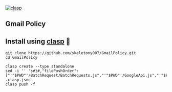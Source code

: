 [![clasp](https://img.shields.io/badge/built%20with-clasp-4285f4.svg)](https://github.com/google/clasp)

## Gmail Policy

## Install using [clasp](https://github.com/google/clasp) 🔗

```
git clone https://github.com/skeletony007/GmailPolicy.git
cd GmailPolicy

clasp create --type standalone
sed -i '' 's#}#,"filePushOrder":["'"$PWD"'/BatchRequest/BatchRequests.js","'"$PWD"'/GoogleApi.js","'"$PWD"'/GmailApi.js","'"$PWD"'/GmailUtil.js","'"$PWD"'/GmailPolicy.js","'"$PWD"'/GmailPolicyUI.js"]}#' .clasp.json
clasp push -f
```
